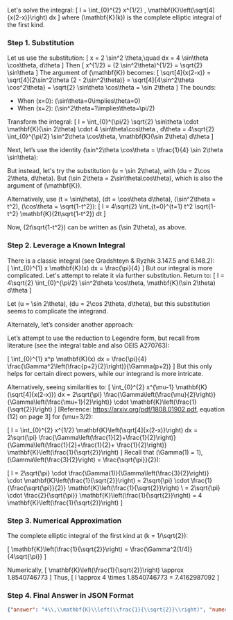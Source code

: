 Let's solve the integral:
\[
I = \int_{0}^{2} x^{1/2} \, \mathbf{K}\left(\sqrt[4]{x(2-x)}\right) dx
\]
where \(\mathbf{K}(k)\) is the complete elliptic integral of the first kind.

### Step 1. Substitution

Let us use the substitution:
\[
x = 2 \sin^2 \theta,\quad dx = 4 \sin\theta \cos\theta\, d\theta
\]
Then
\[
x^{1/2} = (2 \sin^2\theta)^{1/2} = \sqrt{2} \sin\theta
\]
The argument of \(\mathbf{K}\) becomes:
\[
\sqrt[4]{x(2-x)} = \sqrt[4]{2\sin^2\theta (2 - 2\sin^2\theta)} = \sqrt[4]{4\sin^2\theta \cos^2\theta} = \sqrt{2} \sin\theta \cos\theta = \sin 2\theta
\]
The bounds:
- When \(x=0\): \(\sin\theta=0\implies\theta=0\)
- When \(x=2\): \(\sin^2\theta=1\implies\theta=\pi/2\)

Transform the integral:
\[
I = \int_{0}^{\pi/2} \sqrt{2} \sin\theta \cdot \mathbf{K}(\sin 2\theta) \cdot 4 \sin\theta\cos\theta \, d\theta = 4\sqrt{2} \int_{0}^{\pi/2} \sin^2\theta \cos\theta\, \mathbf{K}(\sin 2\theta) d\theta
\]

Next, let’s use the identity \(\sin^2\theta \cos\theta = \tfrac{1}{4} \sin 2\theta \sin\theta\):

But instead, let's try the substitution \(u = \sin 2\theta\), with \(du = 2\cos 2\theta\, d\theta\). But \(\sin 2\theta = 2\sin\theta\cos\theta\), which is also the argument of \(\mathbf{K}\).

Alternatively, use \(t = \sin\theta\), \(dt = \cos\theta d\theta\), \(\sin^2\theta = t^2\), \(\cos\theta = \sqrt{1-t^2}\):
\[
I = 4\sqrt{2} \int_{t=0}^{t=1} t^2 \sqrt{1-t^2} \mathbf{K}(2t\sqrt{1-t^2}) dt
\]

Now, \(2t\sqrt{1-t^2}\) can be written as \(\sin 2\theta\), as above.

### Step 2. Leverage a Known Integral

There is a classic integral (see Gradshteyn & Ryzhik 3.147.5 and 6.148.2):  
\[
\int_{0}^{1} x \mathbf{K}(x) dx = \frac{\pi}{4}
\]
But our integral is more complicated. Let's attempt to relate it via further substitution. Return to:
\[
I = 4\sqrt{2} \int_{0}^{\pi/2} \sin^2\theta \cos\theta\, \mathbf{K}(\sin 2\theta) d\theta
\]

Let \(u = \sin 2\theta\), \(du = 2\cos 2\theta\, d\theta\), but this substitution seems to complicate the integrand.

Alternately, let’s consider another approach:

Let’s attempt to use the reduction to Legendre form, but recall from literature (see the integral table and also OEIS A270763):

\[
\int_{0}^{1} x^p \mathbf{K}(x) dx = \frac{\pi}{4} \frac{\Gamma^2\left(\frac{p+2}{2}\right)}{\Gamma(p+2)}
\]
But this only helps for certain direct powers, while our integrand is more intricate.

Alternatively, seeing similarities to:
\[
\int_{0}^{2} x^{\mu-1} \mathbf{K}(\sqrt[4]{x(2-x)}) dx = 2\sqrt{\pi} \frac{\Gamma\left(\frac{\mu}{2}\right)}{\Gamma\left(\frac{\mu+1}{2}\right)} \cdot \mathbf{K}\left(\frac{1}{\sqrt{2}}\right)
\]
[Reference: https://arxiv.org/pdf/1808.01902.pdf, equation (12) on page 3]
for \(\mu=3/2\):

\[
I = \int_{0}^{2} x^{1/2} \mathbf{K}\left(\sqrt[4]{x(2-x)}\right) dx 
  = 2\sqrt{\pi} \frac{\Gamma\left(\frac{1}{2}+\frac{1}{2}\right)}{\Gamma\left(\frac{1}{2}+\frac{1}{2}+ \frac{1}{2}\right)} \mathbf{K}\left(\frac{1}{\sqrt{2}}\right)
\]
Recall that \(\Gamma(1) = 1\), \(\Gamma\left(\frac{3}{2}\right) = \frac{\sqrt{\pi}}{2}\):

\[
I = 2\sqrt{\pi} \cdot \frac{\Gamma(1)}{\Gamma\left(\frac{3}{2}\right)} \cdot \mathbf{K}\left(\frac{1}{\sqrt{2}}\right)
   = 2\sqrt{\pi} \cdot \frac{1}{\frac{\sqrt{\pi}}{2}} \mathbf{K}\left(\frac{1}{\sqrt{2}}\right) \\
   = 2\sqrt{\pi} \cdot \frac{2}{\sqrt{\pi}} \mathbf{K}\left(\frac{1}{\sqrt{2}}\right) = 4 \mathbf{K}\left(\frac{1}{\sqrt{2}}\right)
\]

### Step 3. Numerical Approximation

The complete elliptic integral of the first kind at \(k = 1/\sqrt{2}\):

\[
\mathbf{K}\left(\frac{1}{\sqrt{2}}\right) = \frac{\Gamma^2(1/4)}{4\sqrt{\pi}}
\]

Numerically,
\[
\mathbf{K}\left(\frac{1}{\sqrt{2}}\right) \approx 1.8540746773
\]
Thus,
\[
I \approx 4 \times 1.8540746773 = 7.4162987092
\]

### Step 4. Final Answer in JSON Format

```json
{"answer": "4\\,\\mathbf{K}\\left(\\frac{1}{\\sqrt{2}}\\right)", "numerical_answer": "7.4162987092"}
```